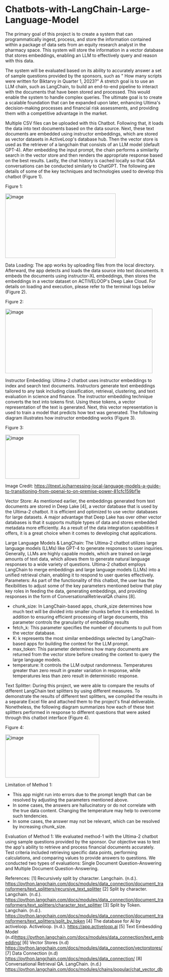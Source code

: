 # Chatbots-with-LangChain-Large-Language-Model

The primary goal of this project is to create a system that can programmatically ingest, process, and store the information contained within a package of data sets from an equity research analyst in the pharmacy space. This system will store the information in a vector database that stores embeddings, enabling an LLM to effectively query and reason with this data.


The system will be evaluated based on its ability to accurately answer a set of sample questions provided by the sponsors, such as " How many scripts were written for Biktarvy in Quarter 1, 2023?" A stretch goal is to use an LLM chain, such as LangChain, to build an end-to-end pipeline to interact with the documents that have been stored and processed. This would enable the system to handle complex queries. The ultimate goal is to create a scalable foundation that can be expanded upon later, enhancing Ultima's decision-making processes and financial risk assessments, and providing them with a competitive advantage in the market.

Multiple CSV files can be uploaded with this Chatbot. Following that, it loads the data into text documents based on the data source. 
Next, these text documents are embedded using instructor embeddings, which are stored as vector datasets in ActiveLoop's database hub. Then the vector store is used as the retriever of a langchain that consists of an LLM model (default GPT-4). After embedding the input prompt, the chain performs a similarity search in the vector store and then renders the appropriate response based on the best results. Lastly, the chat history is cached locally so that Q&A conversations can be conducted similarly to ChatGPT. The following are details of some of the key techniques and technologies used to develop this chatbot (Figure 1).

Figure 1:
 
<img width="351" height="205" alt="image" src="https://github.com/user-attachments/assets/5f03f380-2324-41b2-86a0-32c20ef647a4" />


Data Loading:
The app works by uploading files from the local directory. Afterward, the app detects and loads the data source into text documents. It embeds the documents using instructor-XL embeddings, then stores the embeddings in a vector dataset on ACTIVELOOP's Deep Lake Cloud. For details on loading and execution, please refer to the terminal logs below (Figure 2).


Figure 2:

<img width="468" height="205" alt="image" src="https://github.com/user-attachments/assets/9ca2e8a1-0635-4975-93b3-319b7cd1794f" />

Instructor Embedding:
Ultima-2 chatbot uses instructor embeddings to index and search text documents. Instructors generate text embeddings tailored to any task including classification, retrieval, clustering, and text evaluation in science and finance. The instructor embedding technique converts the text into tokens first. Using these tokens, a vector representation of the text is generated. Next, this vector representation is used to train a model that predicts how text was generated. The following diagram illustrates how instructor embedding works (Figure 3).

Figure 3:

<img width="236" height="140" alt="image" src="https://github.com/user-attachments/assets/23a0b933-20d4-487a-bd30-26bc07025b19" />

Image Credit: https://itnext.io/harnessing-local-language-models-a-guide-to-transitioning-from-openai-to-on-premise-power-81cfc159bf1e

Vector Store:
As mentioned earlier, the embeddings generated from text documents are stored in Deep Lake [4], a vector database that is used by the Ultima-2 chatbot. It is efficient and optimized to use vector databases for large datasets. A major advantage that Deep Lake has over other vector databases is that it supports multiple types of data and stores embedded metadata more efficiently. As a result of the data integration capabilities it offers, it is a great choice when it comes to developing chat applications.

Large Language Models & LangChain: 
The Ultima-2 chatbot utilizes large language models (LLMs) like GPT-4 to generate responses to user inquiries. Generally, LLMs are highly capable models, which are trained on large amounts of text data, which allows them to generate natural language responses to a wide variety of questions. Ultima-2 chatbot employs LangChain to merge embeddings and large language models (LLMs) into a unified retrieval chain, enabling it to respond to user queries effectively.  
Parameters: As part of the functionality of this chatbot, the user has the flexibilities to adjust some of the key parameters mentioned below that play key roles in feeding the data, generating embeddings, and providing responses in the form of ConversationalRetrievalQA chains [8].
*	chunk_size: In LangChain-based apps, chunk_size determines how much text will be divided into smaller chunks before it is embedded. In addition to ensuring efficient processing of large documents, this parameter controls the granularity of embedding results
*	 fetch_k: This parameter specifies the number of documents to pull from the vector database.
*	 K: k represents the most similar embeddings selected by LangChain-based apps for building the context for the LLM prompt.
*	 max_token: This parameter determines how many documents are returned from the vector store before creating the context to query the large language models.
*	 temperature: It controls the LLM output randomness. Temperatures greater than zero result in greater variation in response, while temperatures less than zero result in deterministic response.

Text Splitter:
During this project, we were able to compare the results of different LangChain text splitters by using different measures. To demonstrate the results of different text splitters, we compiled the results in a separate Excel file and attached them to the project's final deliverable. Nonetheless, the following diagram summarizes how each of these text splitters performed in response to different questions that were asked through this chatbot interface (Figure 4).

Figure 4: 

<img width="299" height="137" alt="image" src="https://github.com/user-attachments/assets/feca954a-43b9-4ede-b763-ffc986eecd8b" />

Limitation of Method 1:
* This app might run into errors due to the prompt length that can be resolved by adjusting the parameters mentioned above. 
*	In some cases, the answers are hallucinatory or do not correlate with the true data content. Changing the temperature may help to overcome such tendencies.  
*	In some cases, the answer may not be relevant, which can be resolved by increasing chunk_size.  

Evaluation of Method 1: 
We evaluated method-1 with the Ultima-2 chatbot using sample questions provided by the sponsor. Our objective was to test the app's ability to retrieve and process financial documents accurately. Test criteria included retrieving specific data points, performing calculations, and comparing values to provide answers to questions. We conducted two types of evaluations: Single Document Question-Answering and Multiple Document Question-Answering.


References: 
[1] Recursively split by character. Langchain. (n.d.). https://python.langchain.com/docs/modules/data_connection/document_transformers/text_splitters/recursive_text_splitter 
[2] Split by character. Langchain. (n.d.). https://python.langchain.com/docs/modules/data_connection/document_transformers/text_splitters/character_text_splitter 
[3] Split by Token. Langchain. (n.d.). https://python.langchain.com/docs/modules/data_connection/document_transformers/text_splitters/split_by_token
[4] The database for AI by activeloop. Activeloop. (n.d.). https://app.activeloop.ai
[5] Text Embesdding Model (n.d)https://python.langchain.com/docs/modules/data_connection/text_embedding/
[6] Vector Stores (n.d)
https://python.langchain.com/docs/modules/data_connection/vectorstores/
[7] Data Connection (n.d)
https://python.langchain.com/docs/modules/data_connection/ 
[8] Conversational Retrieval QA. LangChain. (n.d.) https://python.langchain.com/docs/modules/chains/popular/chat_vector_db
